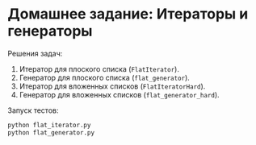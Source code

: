 # Домашнее задание: Итераторы и генераторы

Решения задач:
1. Итератор для плоского списка (`FlatIterator`).
2. Генератор для плоского списка (`flat_generator`).
3. Итератор для вложенных списков (`FlatIteratorHard`).
4. Генератор для вложенных списков (`flat_generator_hard`).

Запуск тестов:
```bash
python flat_iterator.py
python flat_generator.py